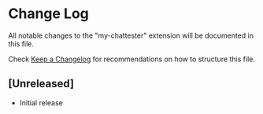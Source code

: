 # Change Log

All notable changes to the "my-chattester" extension will be documented in this file.

Check [Keep a Changelog](http://keepachangelog.com/) for recommendations on how to structure this file.

## [Unreleased]

- Initial release